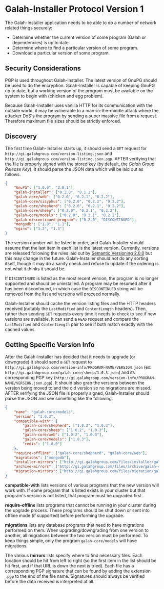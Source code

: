 # Galah-Installer Protocol Version 1

The Galah-Installer application needs to be able to do a number of network related things securely:

 * Determine whether the current version of some program (Galah or dependencies) is up to date.
 * Determine where to find a particular version of some program.
 * Download a particular version of some program.

## Security Considerations

PGP is used throughout Galah-Installer. The latest version of GnuPG should be used to do the encryption. Galah-Installer is capable of keeping GnuPG up to date, but a working version of the program must be available on the system to begin with (chicken and egg problem).

Because Galah-Installer uses vanilla HTTP for its communication with the outside world, it may be vulnerable to a man-in-the-middle attack where the attacker DoS's the program by sending a super massive file from a request. Therefore maximum file sizes should be strictly enforced.

## Discovery

The first time Galah-Installer starts up, it should send a `GET` request for `http://gi.galahgroup.com/version-listing.json` and `http://gi.galahgroup.com/version-listing.json.pgp`. AFTER verifying that the file is properly signed with the stored key (by default, the *Galah Group Release Key*), it should parse the JSON data which will be laid out as follows.

```json
{
	"GnuPG": ["1.0.0", "2.0.1"],
	"galah-installer": ["0.1.0", "0.1.1"],
	"galah-core/web": ["0.2.0", "0.2.1", "0.2.2"],
	"galah-core/sisyphus": ["0.2.0", "0.2.1", "0.2.2"],
	"galah-core/shepherd": ["0.2.0", "0.2.1", "0.2.2"],
	"galah-core/sheep": ["0.2.0", "0.2.1", "0.2.2"],
	"galah-core/models": ["0.2.0", "0.2.1", "0.2.2"],
	"galah-discontinued-program": ["0.2.0", "DISCONTINUED"],
	"mongodb": ["1.0", "1.1"],
	"nginx": ["1.2", "1.3"]
}
```

The version number will be listed in order, and Galah-Installer should assume that the last item in each list is the latest version. Currently, versions are released following the rules laid out by [Semantic Versioning 2.0.0](http://semver.org/spec/v2.0.0.html) but this may change in the future. Galah-Installer should not do any sorting itself, though it may do a sanity check and refuse to update if the ordering is not what it thinks it should be.

If `DISCONTINUED` is listed as the most recent version, the program is no longer supported and should be uninstalled. A program may be resumed after it has been discontinued, in which case the `DISCONTINUED` string will be removed from the list and versions will proceed normally.

Galah-Installer should cache the version listing files and the HTTP headers received (notably the `LastModified` and `ContentLength` headers). Then, rather than sending `GET` requests every time it needs to check to see if new versions are available, it can send a `HEAD` request and compare the `LastModified` and `ContentLength` pair to see if both match exactly with the cached values.

## Getting Specific Version Info

After the Galah-Installer has decided that it needs to upgrade (or downgrade) it should send a `GET` request to `http://gi.galahgroup.com/version-info/PROGRAM-NAME/VERSION.json` (ex: `http://gi.galahgroup.com/galah-core/sheep/1.0.3.json`) and its corresponding PGP key (`http://gi.galahgroup.com/version-info/PROGRAM-NAME/VERSION.json.pgp`). It should also grab the versions between the version being moved to and the old version so no migrations are missed. AFTER verifying the JSON file is properly signed, Galah-Installer should parse the JSON and see something like the following.

```json
{
	"name": "galah-core/models",
	"version": "1.0.3",
	"compatible-with": {
		"galah-core/shepherd": ["1.0.2", "1.0.3"],
		"galah-core/sheep": ["1.0.2", "1.0.3"],
		"galah-core/web": ["1.0.2", "1.0.3"],
		"galah-core/models": ["1.0.3"],
		"redis": ["1.0.0"]
	},
	"require-offline": ["galah-core/shepherd", "galah-core/web"],
	"migrations": ["mongodb"],
	"installer-mirrors": ["http://gi.galahgroup.com/files/installer/galah-core/models/1.0.3.py"],
	"archive-mirrors": ["http://gi.galahgroup.com/files/archive/galah-core/models/1.0.3.tar.gz"],
	"migration-mirrors": ["http://gi.galahgroup.com/files/migration/galah-core/models/1.0.3.py"]
}
```

**compatible-with** lists versions of various programs that the new version will work with. If some program that is listed exists in your cluster but that program's version is not listed, that program must be upgraded first.

**require-offline** lists programs that cannot be running in your cluster during the upgrade process. These programs should be shut down or sent into offline mode (if supported) before performing the upgrade.

**migrations** lists any database programs that need to have migrations performed on them. When upgrading/downgrading from one version to another, all migrations between the two version must be performed. To keep things simple, only the program `galah-core/models` will have migrations.

The various **mirrors** lists specify where to find necessary files. Each location should be hit from left to right (so the first item in the list should be hit first, and if that URL is down the next is tried). Each file has a corresponding PGP signature that can be found by adding the extension `.pgp` to the end of the file name. Signatures should always be verified before the data received is interpreted at all.

